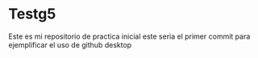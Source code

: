 # Testg5
Este es mi repositorio de practica inicial
este seria el primer commit para ejemplificar el uso de github desktop 

